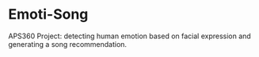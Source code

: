 # Emoti-Song
APS360 Project: detecting human emotion based on facial expression and generating a song recommendation.
